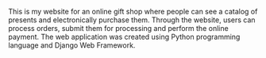 This is my website for an online gift shop where people can see a catalog of presents and electronically purchase them.
Through the website, users can process orders, submit them for processing and perform the online payment.
The web application was created using Python programming language and Django Web Framework.
